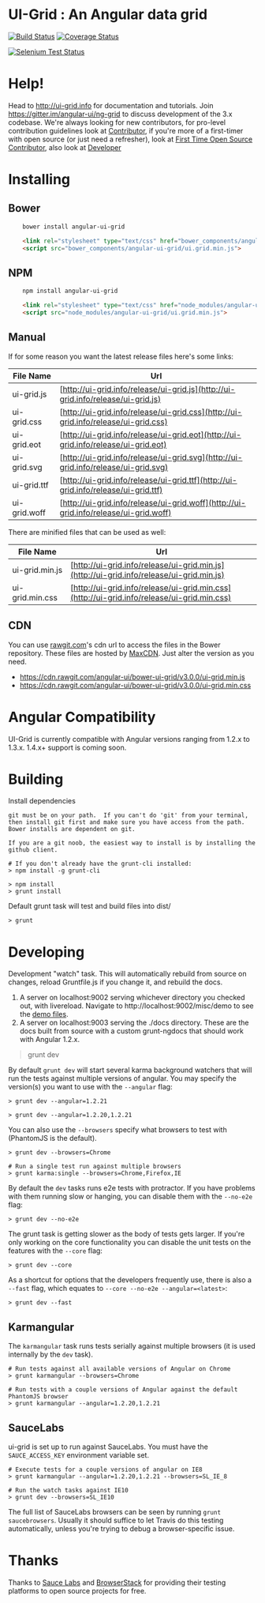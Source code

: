 # UI-Grid : An Angular data grid

[![Build Status](https://api.travis-ci.org/angular-ui/ng-grid.png?branch=3.0)](https://travis-ci.org/angular-ui/ng-grid) [![Coverage Status](https://coveralls.io/repos/angular-ui/ng-grid/badge.png?branch=master)](https://coveralls.io/r/angular-ui/ng-grid?branch=master)

[![Selenium Test Status](https://saucelabs.com/browser-matrix/nggrid.svg)](https://saucelabs.com/u/nggrid)

# Help!

Head to http://ui-grid.info for documentation and tutorials. Join https://gitter.im/angular-ui/ng-grid to discuss development of the 3.x codebase.  We're always looking for new contributors, for pro-level contribution guidelines look at [Contributor](CONTRIBUTING.md), if you're more of a first-timer with open source (or just need a refresher), look at [First Time Open Source Contributor](FIRST_TIMER.md), also look at [Developer](DEVELOPER.md) 

# Installing

## Bower

```bash
    bower install angular-ui-grid
```

```html
    <link rel="stylesheet" type="text/css" href="bower_components/angular-ui-grid/ui.grid.min.css">
    <script src="bower_components/angular-ui-grid/ui.grid.min.js">
```

## NPM

```bash
    npm install angular-ui-grid
```

```html
    <link rel="stylesheet" type="text/css" href="node_modules/angular-ui-grid/ui.grid.min.css">
    <script src="node_modules/angular-ui-grid/ui.grid.min.js">
```

## Manual

If for some reason you want the latest release files here's some links:

File Name            | Url
---------------------|----------------
ui-grid.js           | [http://ui-grid.info/release/ui-grid.js](http://ui-grid.info/release/ui-grid.js)
ui-grid.css          | [http://ui-grid.info/release/ui-grid.css](http://ui-grid.info/release/ui-grid.css)
ui-grid.eot          | [http://ui-grid.info/release/ui-grid.eot](http://ui-grid.info/release/ui-grid.eot)
ui-grid.svg          | [http://ui-grid.info/release/ui-grid.svg](http://ui-grid.info/release/ui-grid.svg)
ui-grid.ttf          | [http://ui-grid.info/release/ui-grid.ttf](http://ui-grid.info/release/ui-grid.ttf)
ui-grid.woff         | [http://ui-grid.info/release/ui-grid.woff](http://ui-grid.info/release/ui-grid.woff)

There are minified files that can be used as well:

File Name                | Url
-------------------------|----------------
ui-grid.min.js      | [http://ui-grid.info/release/ui-grid.min.js](http://ui-grid.info/release/ui-grid.min.js)
ui-grid.min.css | [http://ui-grid.info/release/ui-grid.min.css](http://ui-grid.info/release/ui-grid.min.css)

## CDN

You can use [rawgit.com](https://rawgit.com/)'s cdn url to access the files in the Bower repository. These files are hosted by [MaxCDN](https://www.maxcdn.com/). Just alter the version as you need.

* https://cdn.rawgit.com/angular-ui/bower-ui-grid/v3.0.0/ui-grid.min.js
* https://cdn.rawgit.com/angular-ui/bower-ui-grid/v3.0.0/ui-grid.min.css

# Angular Compatibility

UI-Grid is currently compatible with Angular versions ranging from 1.2.x to 1.3.x. 1.4.x+ support is coming soon.

# Building

Install dependencies

    git must be on your path.  If you can't do 'git' from your terminal, then install git first and make sure you have access from the path.
    Bower installs are dependent on git.

    If you are a git noob, the easiest way to install is by installing the github client.

    # If you don't already have the grunt-cli installed:
    > npm install -g grunt-cli
    
    > npm install
    > grunt install

Default grunt task will test and build files into dist/

    > grunt

# Developing

Development "watch" task. This will automatically rebuild from source on changes, reload Gruntfile.js if you change it, and rebuild the docs.

1. A server on localhost:9002 serving whichever directory you checked out, with livereload. Navigate to http://localhost:9002/misc/demo to see the [demo files](http://localhost:9002/misc/demo/grid-directive.html).
2. A server on localhost:9003 serving the ./docs directory. These are the docs built from source with a custom grunt-ngdocs that should work with Angular 1.2.x.



> grunt dev

By default `grunt dev` will start several karma background watchers that will run the tests against multiple versions of angular. You may specify the version(s) you want to use with the `--angular` flag:

    > grunt dev --angular=1.2.21

    > grunt dev --angular=1.2.20,1.2.21

You can also use the `--browsers` specify what browsers to test with (PhantomJS is the default).

    > grunt dev --browsers=Chrome

    # Run a single test run against multiple browsers
    > grunt karma:single --browsers=Chrome,Firefox,IE

By default the `dev` tasks runs e2e tests with protractor. If you have problems with them running slow or hanging, you can disable them with the `--no-e2e` flag:

    > grunt dev --no-e2e
    
The grunt task is getting slower as the body of tests gets larger.  If you're only working on the core functionality you can disable the unit tests on the features with the `--core` flag:

    > grunt dev --core
    
As a shortcut for options that the developers frequently use, there is also a `--fast` flag, which equates to `--core --no-e2e --angular=<latest>`:
 
    > grunt dev --fast

## Karmangular

The `karmangular` task runs tests serially against multiple browsers (it is used internally by the `dev` task).
  
    # Run tests against all available versions of Angular on Chrome
    > grunt karmangular --browsers=Chrome

    # Run tests with a couple versions of Angular against the default PhantomJS browser
    > grunt karmangular --angular=1.2.20,1.2.21

## SauceLabs

ui-grid is set up to run against SauceLabs. You must have the `SAUCE_ACCESS_KEY` environment variable set.

    # Execute tests for a couple versions of angular on IE8
    > grunt karmangular --angular=1.2.20,1.2.21 --browsers=SL_IE_8

    # Run the watch tasks against IE10
    > grunt dev --browsers=SL_IE10

The full list of SauceLabs browsers can be seen by running `grunt saucebrowsers`. Usually it should suffice to let Travis do this testing automatically, unless you're trying to debug a browser-specific issue.

# Thanks

Thanks to [Sauce Labs](http://saucelabs.com) and [BrowserStack](http://www.browserstack.com) for providing their testing platforms to open source projects for free.
